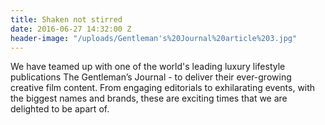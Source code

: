 ```yaml
---
title: Shaken not stirred
date: 2016-06-27 14:32:00 Z
header-image: "/uploads/Gentleman's%20Journal%20article%203.jpg"
---
```


We have teamed up with one of the world's leading luxury lifestyle publications The Gentleman’s Journal - to deliver their ever-growing creative film content. From engaging editorials to exhilarating events, with the biggest names and brands, these are exciting times that we are delighted to be apart of.